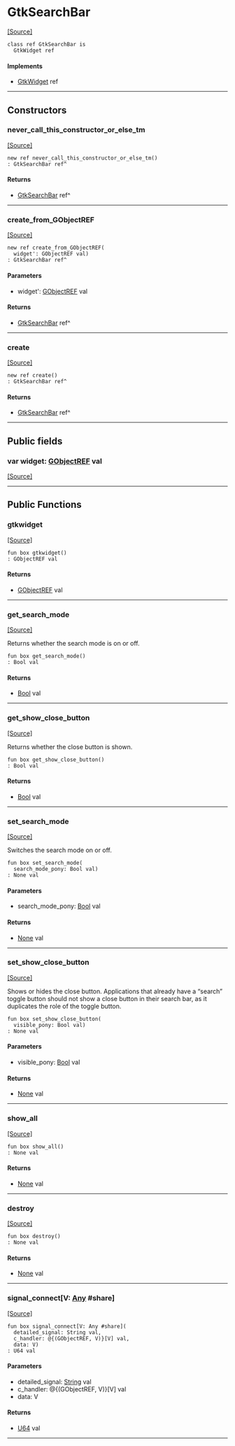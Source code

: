 # GtkSearchBar
<span class="source-link">[[Source]](src/gtk3/GtkSearchBar.md#L6)</span>
```pony
class ref GtkSearchBar is
  GtkWidget ref
```

#### Implements

* [GtkWidget](gtk3-GtkWidget.md) ref

---

## Constructors

### never_call_this_constructor_or_else_tm
<span class="source-link">[[Source]](src/gtk3/GtkSearchBar.md#L10)</span>


```pony
new ref never_call_this_constructor_or_else_tm()
: GtkSearchBar ref^
```

#### Returns

* [GtkSearchBar](gtk3-GtkSearchBar.md) ref^

---

### create_from_GObjectREF
<span class="source-link">[[Source]](src/gtk3/GtkSearchBar.md#L13)</span>


```pony
new ref create_from_GObjectREF(
  widget': GObjectREF val)
: GtkSearchBar ref^
```
#### Parameters

*   widget': [GObjectREF](gtk3-..-gobject-GObjectREF.md) val

#### Returns

* [GtkSearchBar](gtk3-GtkSearchBar.md) ref^

---

### create
<span class="source-link">[[Source]](src/gtk3/GtkSearchBar.md#L17)</span>


```pony
new ref create()
: GtkSearchBar ref^
```

#### Returns

* [GtkSearchBar](gtk3-GtkSearchBar.md) ref^

---

## Public fields

### var widget: [GObjectREF](gtk3-..-gobject-GObjectREF.md) val
<span class="source-link">[[Source]](src/gtk3/GtkSearchBar.md#L7)</span>



---

## Public Functions

### gtkwidget
<span class="source-link">[[Source]](src/gtk3/GtkSearchBar.md#L9)</span>


```pony
fun box gtkwidget()
: GObjectREF val
```

#### Returns

* [GObjectREF](gtk3-..-gobject-GObjectREF.md) val

---

### get_search_mode
<span class="source-link">[[Source]](src/gtk3/GtkSearchBar.md#L25)</span>


Returns whether the search mode is on or off.


```pony
fun box get_search_mode()
: Bool val
```

#### Returns

* [Bool](builtin-Bool.md) val

---

### get_show_close_button
<span class="source-link">[[Source]](src/gtk3/GtkSearchBar.md#L31)</span>


Returns whether the close button is shown.


```pony
fun box get_show_close_button()
: Bool val
```

#### Returns

* [Bool](builtin-Bool.md) val

---

### set_search_mode
<span class="source-link">[[Source]](src/gtk3/GtkSearchBar.md#L41)</span>


Switches the search mode on or off.


```pony
fun box set_search_mode(
  search_mode_pony: Bool val)
: None val
```
#### Parameters

*   search_mode_pony: [Bool](builtin-Bool.md) val

#### Returns

* [None](builtin-None.md) val

---

### set_show_close_button
<span class="source-link">[[Source]](src/gtk3/GtkSearchBar.md#L47)</span>


Shows or hides the close button. Applications that
already have a “search” toggle button should not show a close
button in their search bar, as it duplicates the role of the
toggle button.


```pony
fun box set_show_close_button(
  visible_pony: Bool val)
: None val
```
#### Parameters

*   visible_pony: [Bool](builtin-Bool.md) val

#### Returns

* [None](builtin-None.md) val

---

### show_all
<span class="source-link">[[Source]](src/gtk3/GtkWidget.md#L4)</span>


```pony
fun box show_all()
: None val
```

#### Returns

* [None](builtin-None.md) val

---

### destroy
<span class="source-link">[[Source]](src/gtk3/GtkWidget.md#L7)</span>


```pony
fun box destroy()
: None val
```

#### Returns

* [None](builtin-None.md) val

---

### signal_connect\[V: [Any](builtin-Any.md) #share\]
<span class="source-link">[[Source]](src/gtk3/GtkWidget.md#L10)</span>


```pony
fun box signal_connect[V: Any #share](
  detailed_signal: String val,
  c_handler: @{(GObjectREF, V)}[V] val,
  data: V)
: U64 val
```
#### Parameters

*   detailed_signal: [String](builtin-String.md) val
*   c_handler: @{(GObjectREF, V)}[V] val
*   data: V

#### Returns

* [U64](builtin-U64.md) val

---

